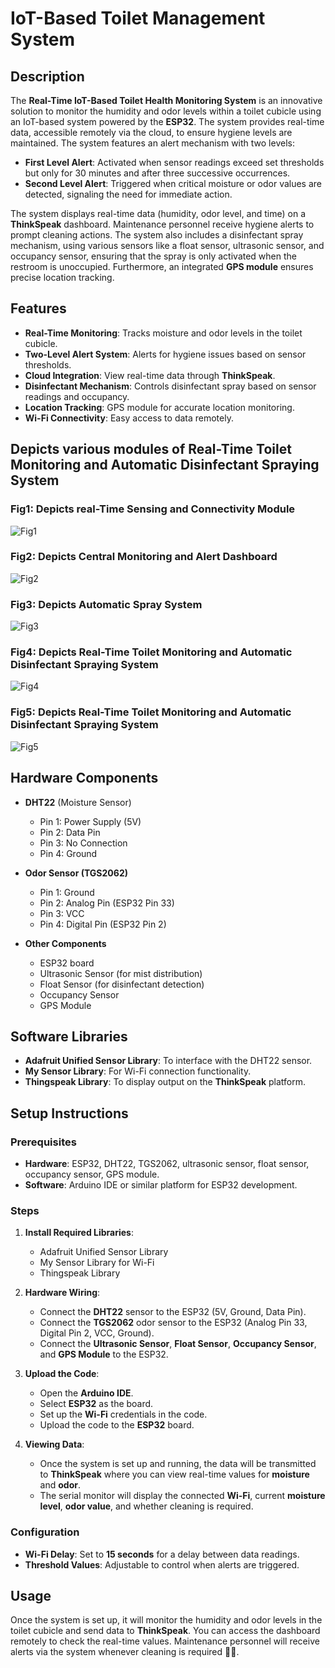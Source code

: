 # IoT-Based Toilet Management System

## Description

The **Real-Time IoT-Based Toilet Health Monitoring System** is an innovative solution to monitor the humidity and odor levels within a toilet cubicle using an IoT-based system powered by the **ESP32**. The system provides real-time data, accessible remotely via the cloud, to ensure hygiene levels are maintained. The system features an alert mechanism with two levels:

- **First Level Alert**: Activated when sensor readings exceed set thresholds but only for 30 minutes and after three successive occurrences.
- **Second Level Alert**: Triggered when critical moisture or odor values are detected, signaling the need for immediate action.

The system displays real-time data (humidity, odor level, and time) on a **ThinkSpeak** dashboard. Maintenance personnel receive hygiene alerts to prompt cleaning actions. The system also includes a disinfectant spray mechanism, using various sensors like a float sensor, ultrasonic sensor, and occupancy sensor, ensuring that the spray is only activated when the restroom is unoccupied. Furthermore, an integrated **GPS module** ensures precise location tracking.

## Features

- **Real-Time Monitoring**: Tracks moisture and odor levels in the toilet cubicle.
- **Two-Level Alert System**: Alerts for hygiene issues based on sensor thresholds.
- **Cloud Integration**: View real-time data through **ThinkSpeak**.
- **Disinfectant Mechanism**: Controls disinfectant spray based on sensor readings and occupancy.
- **Location Tracking**: GPS module for accurate location monitoring.
- **Wi-Fi Connectivity**: Easy access to data remotely.

## Depicts various modules of Real-Time Toilet Monitoring and Automatic Disinfectant Spraying System

### Fig1: Depicts real-Time Sensing and Connectivity Module
![Fig1](assets/1.png)

### Fig2: Depicts Central Monitoring and Alert Dashboard
![Fig2](assets/2.png)

### Fig3: Depicts Automatic Spray System
![Fig3](assets/3.png)

### Fig4: Depicts Real-Time Toilet Monitoring and Automatic Disinfectant Spraying System
![Fig4](assets/4.png)

### Fig5: Depicts Real-Time Toilet Monitoring and Automatic Disinfectant Spraying System
![Fig5](assets/5.png)



## Hardware Components

- **DHT22** (Moisture Sensor)
  - Pin 1: Power Supply (5V)
  - Pin 2: Data Pin
  - Pin 3: No Connection
  - Pin 4: Ground

- **Odor Sensor (TGS2062)**
  - Pin 1: Ground
  - Pin 2: Analog Pin (ESP32 Pin 33)
  - Pin 3: VCC
  - Pin 4: Digital Pin (ESP32 Pin 2)

- **Other Components**
  - ESP32 board
  - Ultrasonic Sensor (for mist distribution)
  - Float Sensor (for disinfectant detection)
  - Occupancy Sensor
  - GPS Module

## Software Libraries

- **Adafruit Unified Sensor Library**: To interface with the DHT22 sensor.
- **My Sensor Library**: For Wi-Fi connection functionality.
- **Thingspeak Library**: To display output on the **ThinkSpeak** platform.

## Setup Instructions

### Prerequisites

- **Hardware**: ESP32, DHT22, TGS2062, ultrasonic sensor, float sensor, occupancy sensor, GPS module.
- **Software**: Arduino IDE or similar platform for ESP32 development.

### Steps

1. **Install Required Libraries**:
    - Adafruit Unified Sensor Library
    - My Sensor Library for Wi-Fi
    - Thingspeak Library

2. **Hardware Wiring**:
    - Connect the **DHT22** sensor to the ESP32 (5V, Ground, Data Pin).
    - Connect the **TGS2062** odor sensor to the ESP32 (Analog Pin 33, Digital Pin 2, VCC, Ground).
    - Connect the **Ultrasonic Sensor**, **Float Sensor**, **Occupancy Sensor**, and **GPS Module** to the ESP32.

3. **Upload the Code**:
    - Open the **Arduino IDE**.
    - Select **ESP32** as the board.
    - Set up the **Wi-Fi** credentials in the code.
    - Upload the code to the **ESP32** board.

4. **Viewing Data**:
    - Once the system is set up and running, the data will be transmitted to **ThinkSpeak** where you can view real-time values for **moisture** and **odor**.
    - The serial monitor will display the connected **Wi-Fi**, current **moisture level**, **odor value**, and whether cleaning is required.

### Configuration

- **Wi-Fi Delay**: Set to **15 seconds** for a delay between data readings.
- **Threshold Values**: Adjustable to control when alerts are triggered.

## Usage

Once the system is set up, it will monitor the humidity and odor levels in the toilet cubicle and send data to **ThinkSpeak**. You can access the dashboard remotely to check the real-time values. Maintenance personnel will receive alerts via the system whenever cleaning is required 🚨🧽.
